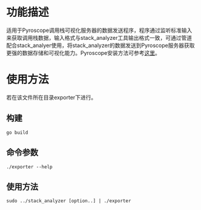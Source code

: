 # 功能描述

适用于Pyroscope调用栈可视化服务器的数据发送程序，程序通过监听标准输入来获取调用栈数据，输入格式与stack_analyzer工具输出格式一致，可通过管道配合stack_analyer使用，将stack_analyzer的数据发送到Pyroscope服务器获取更强的数据存储和可视化能力。Pyroscope安装方法可参考[这里](https://grafana.com/docs/pyroscope/latest/get-started/)。

# 使用方法

若在该文件所在目录exporter下进行。

## 构建

```shell
go build
```

## 命令参数

```shell
./exporter --help
```

## 使用方法

```shell
sudo ../stack_analyzer [option..] | ./exporter
```